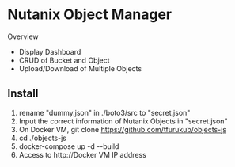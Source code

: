 Nutanix Object Manager
====

Overview
- Display Dashboard
- CRUD of Bucket and Object
- Upload/Download of Multiple Objects

## Install
1. rename "dummy.json" in ./boto3/src to "secret.json"
2. Input the correct information of Nutanix Objects in "secret.json"
3. On Docker VM, git clone https://github.com/tfurukub/objects-js
4. cd ./objects-js
5. docker-compose up -d --build
6. Access to http://Docker VM IP address
